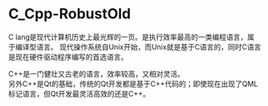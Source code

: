 # C_Cpp-RobustOld

C lang是现代计算机历史上最光辉的一页。是执行效率最高的一类编程语言，属于编译型语言。
现代操作系统自Unix开始，而Unix就是基于C语言的，同时C语言是现在硬件驱动程序编写的首选语言。

C++是一门健壮又古老的语言，效率较高，又相对灵活。  
另外C++是Qt的基础，传统的Qt开发都是基于C++代码的；即使现在出现了QML标记语言，但Qt开发最灵活高效的还是C++。  

